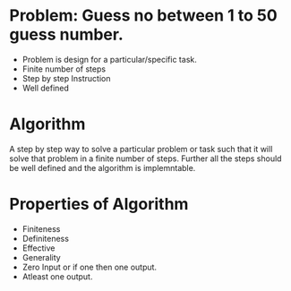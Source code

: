 # Problem: Guess no between 1 to 50 guess number.

- Problem is design for a particular/specific task.
- Finite number of steps
- Step by step Instruction
- Well defined

# Algorithm

A step by step way to solve a particular problem or task such that it will solve that problem in a finite number of steps.
Further all the steps should be well defined and the algorithm is implemntable.

# Properties of Algorithm

- Finiteness
- Definiteness
- Effective
- Generality
- Zero Input or if one then one output.
- Atleast one output.
